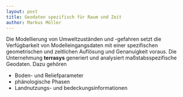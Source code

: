 ```yaml
---
layout: post
title: Geodaten spezifisch für Raum und Zeit
author: Markus Möller
---
```


Die Modellierung von Umweltzuständen und -gefahren setzt die Verfügbarkeit von Modelleingangsdaten mit einer spezifischen geometrischen und zeitlichen Auflösung und Genanuigkeit voraus. Die Unternehmung **terrasys** generiert und analysiert maßstabsspezifische Geodaten. Dazu gehören
* Boden- und Reliefparameter
* phänologische Phasen
* Landnutzungs- und bedeckungsinformationen
